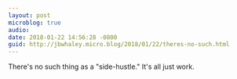 ```yaml
---
layout: post
microblog: true
audio: 
date: 2018-01-22 14:56:28 -0800
guid: http://jbwhaley.micro.blog/2018/01/22/theres-no-such.html
---
```

There's no such thing as a "side-hustle." It's all just work.
